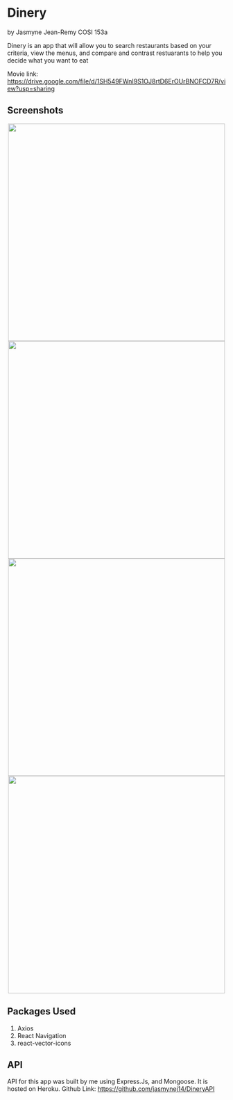 # Dinery
by Jasmyne Jean-Remy
COSI 153a

Dinery is an app that will allow you to search restaurants based on your criteria, view the menus, and compare and contrast restuarants to help you decide what you want to eat

Movie link: https://drive.google.com/file/d/1SH549FWnI9S1OJ8rtD6ErOUrBNOFCD7R/view?usp=sharing

## Screenshots
<div align="center">
  <img src="https://user-images.githubusercontent.com/44778592/144896532-c747f368-9cdb-4bc8-b8fc-f606d0c1e2b4.PNG" height=500>
  <img src="https://user-images.githubusercontent.com/44778592/144896564-5fe72e1d-516f-4832-848e-83b82f6a84bf.PNG" height=500>
  <img src="https://user-images.githubusercontent.com/44778592/144896588-4d99d33d-fac4-4edb-ab28-8738f8853a2b.PNG" height=500>
  <img src="https://user-images.githubusercontent.com/44778592/144896599-cc993ac5-e03d-47a2-b18e-fca7392c3f52.jpg" height=500>
</div>



## Packages Used
1. Axios
2. React Navigation
3. react-vector-icons

## API
API for this app was built by me using Express.Js, and Mongoose. It is hosted on Heroku. Github Link: https://github.com/jasmynej14/DineryAPI
